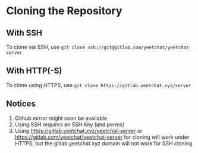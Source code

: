 # Cloning the Repository

## With SSH
To clone via SSH, use
```git clone ssh://git@gitlab.com/yeetchat/yeetchat-server```

## With HTTP(-S)
To clone using HTTPS, use
```git clone https://gitlab.yeetchat.xyz/server```

## Notices

1. Github mirror might soon be available
2. Using SSH requires an SSH Key (and perms)
3. Using <https://gitlab.yeetchat.xyz/yeetchat-server> or <https://gitlab.com/yeetchat/yeetchat-server> for cloning will work under HTTPS, but the gitlab.yeetchat.xyz domain will not work for SSH cloning
